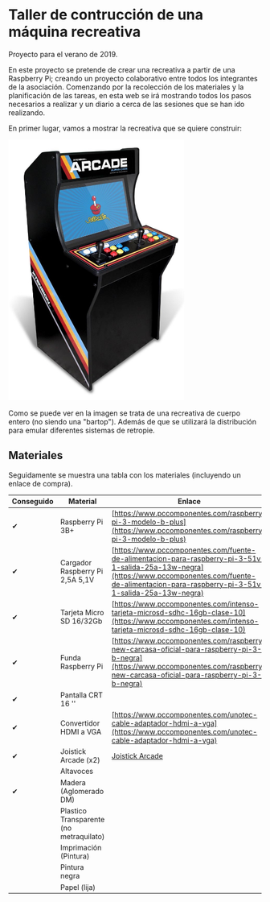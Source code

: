 # Taller de contrucción de una máquina recreativa 

Proyecto para el verano de 2019. 

En este proyecto se pretende de crear una recreativa a partir de una Raspberry Pi; creando un proyecto colaborativo entre todos los integrantes de la asociación. Comenzando por la recolección de los materiales y la planificación de las tareas, en esta web se irá mostrando todos los pasos necesarios a realizar y un diario a cerca de las sesiones que se han ido realizando.

En primer lugar, vamos a mostrar la recreativa que se quiere construir:

![arcade](images/arcade.jpg)

Como se puede ver en la imagen se trata de una recreativa de cuerpo entero (no siendo una "bartop"). Además de que se utilizará la distribución para emular diferentes sistemas de retropie.

## Materiales

Seguidamente se muestra una tabla con los materiales (incluyendo un enlace de compra).

| Conseguido | Material         | Enlace | Observaciones |
|------------|------------------|--------|---------------|
|     ✔   | Raspberry Pi 3B+ |    [https://www.pccomponentes.com/raspberry-pi-3-modelo-b-plus](https://www.pccomponentes.com/raspberry-pi-3-modelo-b-plus)    |               |
|     ✔      |     Cargador Raspberry Pi 2,5A 5,1V             |   [https://www.pccomponentes.com/fuente-de-alimentacion-para-raspberry-pi-3-51v-1-salida-25a-13w-negra](https://www.pccomponentes.com/fuente-de-alimentacion-para-raspberry-pi-3-51v-1-salida-25a-13w-negra)     |               |
|     ✔       |       Tarjeta Micro SD 16/32Gb           |    [https://www.pccomponentes.com/intenso-tarjeta-microsd-sdhc-16gb-clase-10](https://www.pccomponentes.com/intenso-tarjeta-microsd-sdhc-16gb-clase-10)    |               |
|     ✔       |       Funda Raspberry Pi           |    [https://www.pccomponentes.com/raspberry-new-carcasa-oficial-para-raspberry-pi-3-b-negra](https://www.pccomponentes.com/raspberry-new-carcasa-oficial-para-raspberry-pi-3-b-negra)    |       Opcional        |
|      ✔      |        Pantalla CRT   16 ''       |        |       Donada        |
|      ✔      |          Convertidor HDMI a VGA        |    [https://www.pccomponentes.com/unotec-cable-adaptador-hdmi-a-vga](https://www.pccomponentes.com/unotec-cable-adaptador-hdmi-a-vga)    |               |
|      ✔      |        Joistick Arcade (x2)      |      [Joistick Arcade](https://es.aliexpress.com/item/33017830386.html?mb=Xv1WVKymoBpJ4a6&srcSns=Telegram&tid=white_backgroup_101&tt=sns_Other&aff_platform=default&cpt=1563470839884&sk=c4MkXBNI&aff_trace_key=738b4135c8784e8ab058a96baa667dbb-1563470839884-06516-c4MkXBNI&businessType=ProductDetail&templateId=white_backgroup_101&platform=AE&terminal_id=7937184d6c5c435bbc7e4f82defbb66a)    |    |
|        | Altavoces   |   |   |   |
|    ✔   | Madera (Aglomerado DM)    |    |    |
|        |    Plastico Transparente (no metraquilato)    |    |    |
|        |    Imprimación (Pintura)    |    |    |
|        |    Pintura negra    |    |    |
|        |    Papel (lija)    |    |    |
